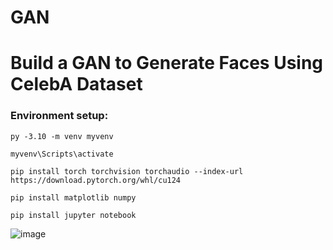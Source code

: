 # GAN
<h1> Build a GAN to Generate Faces Using CelebA Dataset </h1>


### Environment setup:

    py -3.10 -m venv myvenv
    
    myvenv\Scripts\activate
    
    pip install torch torchvision torchaudio --index-url https://download.pytorch.org/whl/cu124
    
    pip install matplotlib numpy
    
    pip install jupyter notebook


![image](https://github.com/user-attachments/assets/e7997070-649f-4e64-92e9-535fadae539a)



   
    
  
